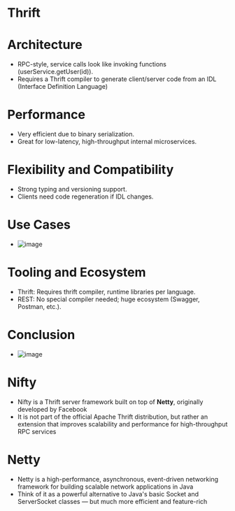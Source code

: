 # Thrift
# Architecture
* RPC-style, service calls look like invoking functions (userService.getUser(id)).
* Requires a Thrift compiler to generate client/server code from an IDL (Interface Definition Language)
# Performance
* Very efficient due to binary serialization.
* Great for low-latency, high-throughput internal microservices.
# Flexibility and Compatibility
* Strong typing and versioning support.
* Clients need code regeneration if IDL changes.
# Use Cases
* ![image](https://github.com/user-attachments/assets/2fd3444d-4560-473e-8679-e13d8141872d)
# Tooling and Ecosystem
* Thrift: Requires thrift compiler, runtime libraries per language.
* REST: No special compiler needed; huge ecosystem (Swagger, Postman, etc.).
# Conclusion
* ![image](https://github.com/user-attachments/assets/913d384b-533a-48ac-be3f-013a429f0d03)

# Nifty
* Nifty is a Thrift server framework built on top of **Netty**, originally developed by Facebook
* It is not part of the official Apache Thrift distribution, but rather an extension that improves scalability and performance for high-throughput RPC services

# Netty
* Netty is a high-performance, asynchronous, event-driven networking framework for building scalable network applications in Java
* Think of it as a powerful alternative to Java's basic Socket and ServerSocket classes — but much more efficient and feature-rich
